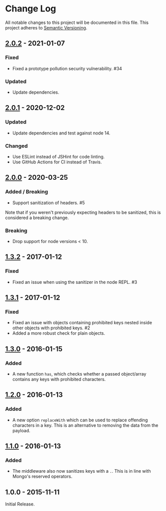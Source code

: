 # Change Log
All notable changes to this project will be documented in this file.
This project adheres to [Semantic Versioning](http://semver.org/).

## [2.0.2] - 2021-01-07
### Fixed
- Fixed a prototype pollution security vulnerability. #34

### Updated
- Update dependencies.

## [2.0.1] - 2020-12-02
### Updated
- Update dependencies and test against node 14.

### Changed
- Use ESLint instead of JSHint for code linting.
- Use GitHub Actions for CI instead of Travis.

## [2.0.0] - 2020-03-25
### Added / Breaking
- Support sanitization of headers. #5

Note that if you weren't previously expecting headers to be sanitized, this is considered a breaking change.

### Breaking
- Drop support for node versions < 10.

## [1.3.2] - 2017-01-12
### Fixed
- Fixed an issue when using the sanitizer in the node REPL. #3

## [1.3.1] - 2017-01-12
### Fixed
- Fixed an issue with objects containing prohibited keys nested inside other objects with prohibited keys. #2
- Added a more robust check for plain objects.

## [1.3.0] - 2016-01-15
### Added
- A new function `has`, which checks whether a passed object/array contains any keys with prohibited characters.

## [1.2.0] - 2016-01-13
### Added
- A new option `replaceWith` which can be used to replace offending characters in a key. This is an alternative to removing the data from the payload.

## [1.1.0] - 2016-01-13
### Added
- The middleware also now sanitizes keys with a `.`. This is in line with Mongo's reserved operators.

## 1.0.0 - 2015-11-11

Initial Release.

[2.0.2]: https://github.com/fiznool/express-mongo-sanitize/compare/v2.0.1...v2.0.2
[2.0.1]: https://github.com/fiznool/express-mongo-sanitize/compare/v2.0.0...v2.0.1
[2.0.0]: https://github.com/fiznool/express-mongo-sanitize/compare/v1.3.2...v2.0.0
[1.3.2]: https://github.com/fiznool/express-mongo-sanitize/compare/v1.3.1...v1.3.2
[1.3.1]: https://github.com/fiznool/express-mongo-sanitize/compare/v1.3.0...v1.3.1
[1.3.0]: https://github.com/fiznool/express-mongo-sanitize/compare/v1.2.0...v1.3.0
[1.2.0]: https://github.com/fiznool/express-mongo-sanitize/compare/v1.1.0...v1.2.0
[1.1.0]: https://github.com/fiznool/express-mongo-sanitize/compare/v1.0.0...v1.1.0
